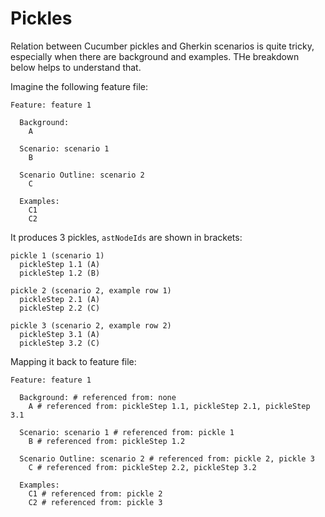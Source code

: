 # Pickles
Relation between Cucumber pickles and Gherkin scenarios is quite tricky, especially when there are background and examples. THe breakdown below helps to understand that.

Imagine the following feature file:
```gherkin
Feature: feature 1

  Background:
    A

  Scenario: scenario 1
    B

  Scenario Outline: scenario 2
    C
    
  Examples:
    C1
    C2  
```

It produces 3 pickles, `astNodeIds` are shown in brackets:
```
pickle 1 (scenario 1)
  pickleStep 1.1 (A)
  pickleStep 1.2 (B)

pickle 2 (scenario 2, example row 1)
  pickleStep 2.1 (A)
  pickleStep 2.2 (C)

pickle 3 (scenario 2, example row 2)
  pickleStep 3.1 (A)
  pickleStep 3.2 (C)
```
Mapping it back to feature file:
```gherkin
Feature: feature 1

  Background: # referenced from: none
    A # referenced from: pickleStep 1.1, pickleStep 2.1, pickleStep 3.1

  Scenario: scenario 1 # referenced from: pickle 1
    B # referenced from: pickleStep 1.2

  Scenario Outline: scenario 2 # referenced from: pickle 2, pickle 3
    C # referenced from: pickleStep 2.2, pickleStep 3.2
    
  Examples:
    C1 # referenced from: pickle 2
    C2 # referenced from: pickle 3
```
